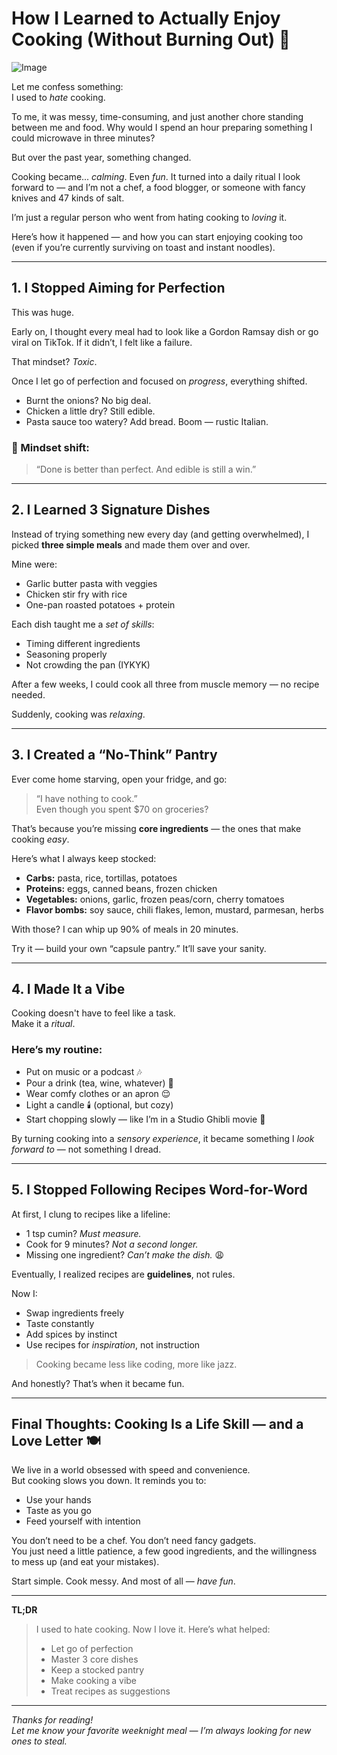 # How I Learned to Actually Enjoy Cooking (Without Burning Out) 🍳

![Image](https://sk-file-blog-frontend.vercel.app/api/media/2025-07/0f2b6ea2-0496-4b0f-afac-4c4554697a49.jpg)


Let me confess something:  
I used to *hate* cooking.

To me, it was messy, time-consuming, and just another chore standing between me and food. Why would I spend an hour preparing something I could microwave in three minutes?

But over the past year, something changed.

Cooking became... *calming*. Even *fun*. It turned into a daily ritual I look forward to — and I’m not a chef, a food blogger, or someone with fancy knives and 47 kinds of salt.

I’m just a regular person who went from hating cooking to *loving* it.

Here’s how it happened — and how you can start enjoying cooking too (even if you’re currently surviving on toast and instant noodles).

---

## 1. **I Stopped Aiming for Perfection**

This was huge.

Early on, I thought every meal had to look like a Gordon Ramsay dish or go viral on TikTok. If it didn’t, I felt like a failure.

That mindset? *Toxic*.

Once I let go of perfection and focused on *progress*, everything shifted.

- Burnt the onions? No big deal.  
- Chicken a little dry? Still edible.  
- Pasta sauce too watery? Add bread. Boom — rustic Italian.

### 🧠 Mindset shift:
> “Done is better than perfect. And edible is still a win.”

---

## 2. **I Learned 3 Signature Dishes**

Instead of trying something new every day (and getting overwhelmed), I picked **three simple meals** and made them over and over.

Mine were:
- Garlic butter pasta with veggies  
- Chicken stir fry with rice  
- One-pan roasted potatoes + protein

Each dish taught me a *set of skills*:
- Timing different ingredients  
- Seasoning properly  
- Not crowding the pan (IYKYK)

After a few weeks, I could cook all three from muscle memory — no recipe needed.

Suddenly, cooking was *relaxing*.

---

## 3. **I Created a “No-Think” Pantry**

Ever come home starving, open your fridge, and go:  
> “I have nothing to cook.”  
Even though you spent $70 on groceries?

That’s because you’re missing **core ingredients** — the ones that make cooking *easy*.

Here’s what I always keep stocked:

- **Carbs:** pasta, rice, tortillas, potatoes  
- **Proteins:** eggs, canned beans, frozen chicken  
- **Vegetables:** onions, garlic, frozen peas/corn, cherry tomatoes  
- **Flavor bombs:** soy sauce, chili flakes, lemon, mustard, parmesan, herbs  

With those? I can whip up 90% of meals in 20 minutes.

Try it — build your own “capsule pantry.” It’ll save your sanity.

---

## 4. **I Made It a Vibe**

Cooking doesn't have to feel like a task.  
Make it a *ritual*.

### Here’s my routine:
- Put on music or a podcast 🎶  
- Pour a drink (tea, wine, whatever) 🧃  
- Wear comfy clothes or an apron 😌  
- Light a candle 🕯️ (optional, but cozy)  
- Start chopping slowly — like I’m in a Studio Ghibli movie 🍲

By turning cooking into a *sensory experience*, it became something I *look forward to* — not something I dread.

---

## 5. **I Stopped Following Recipes Word-for-Word**

At first, I clung to recipes like a lifeline:
- 1 tsp cumin? *Must measure.*  
- Cook for 9 minutes? *Not a second longer.*  
- Missing one ingredient? *Can’t make the dish.* 😩

Eventually, I realized recipes are **guidelines**, not rules.

Now I:
- Swap ingredients freely  
- Taste constantly  
- Add spices by instinct  
- Use recipes for *inspiration*, not instruction

> Cooking became less like coding, more like jazz.

And honestly? That’s when it became fun.

---

## Final Thoughts: Cooking Is a Life Skill — and a Love Letter 🍽️

We live in a world obsessed with speed and convenience.  
But cooking slows you down. It reminds you to:
- Use your hands  
- Taste as you go  
- Feed yourself with intention

You don’t need to be a chef. You don’t need fancy gadgets.  
You just need a little patience, a few good ingredients, and the willingness to mess up (and eat your mistakes).

Start simple. Cook messy. And most of all — *have fun*.

---

**TL;DR**  
> I used to hate cooking. Now I love it. Here’s what helped:  
> - Let go of perfection  
> - Master 3 core dishes  
> - Keep a stocked pantry  
> - Make cooking a vibe  
> - Treat recipes as suggestions

---

*Thanks for reading!*  
*Let me know your favorite weeknight meal — I’m always looking for new ones to steal.*